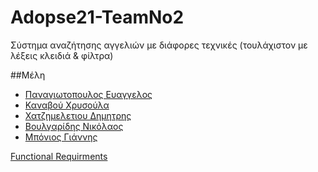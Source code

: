 # Adopse21-TeamNo2
Σύστημα αναζήτησης αγγελιών με διάφορες τεχνικές (τουλάχιστον με λέξεις κλειδιά &amp; φίλτρα)

##Μέλη
* [Παναγιωτοπουλος Ευαγγελος](https://github.com/vaggouras21)
* [Καναβού Χρυσούλα](https://github.com/chrisakanavou)
* [Χατζημελετιου Δημητρης](https://github.com/chatzimeletiou)
* [Βουλγαρίδης Νικόλαος](https://github.com/Nick-v1)
* [Μπόνιος Γιάννης](https://github.com/mpgiannis)


[Functional Requirments](https://l.facebook.com/l.php?u=https%3A%2F%2Fdocs.google.com%2Fspreadsheets%2Fd%2F10nrfTmetFyh_7E4qlqiS05BLNoGm-GZUgrOTJHMj6Jw%2Fedit%3Fusp%3Dsharing%26fbclid%3DIwAR1QRTPw-kPj4jJ8WPOsQlLY4chnjXwDr2XH6n56gU614DP1epyW9x7mG94&h=AT281BrqTKk1zO3TJjqELRDhQ8CpRUW4NAOhlmvM4yW4WJYFlDmywcVdP0xgucZnZIadaFi1ab6re8pk2Fu1VOk-4eFBGHS09rYeihzFs3-Rp1GUnBRaBm4URNjRmciWtQ-lx_DCYCM4tlB_OHuwHQ)
